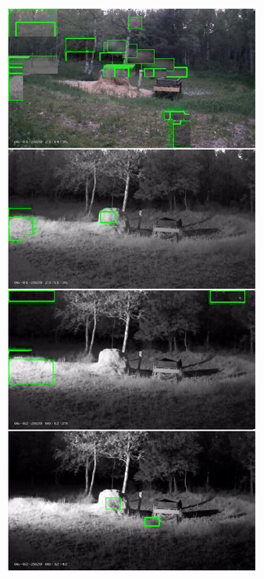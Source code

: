 ![20200601-231426-234431](in/20200601/20200601-231426-234431_0_.jpg)
![20200601-234436-000001](in/20200601/20200601-234436-000001_0_.jpg)
![20200602-000006-003011](in/20200602/20200602-000006-003011_0_.jpg)
![20200602-003016-010021](in/20200602/20200602-003016-010021_0_.jpg)
